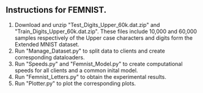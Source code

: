 ## Instructions for FEMNIST. 
1) Download and unzip "Test_Digits_Upper_60k.dat.zip" and "Train_Digits_Upper_60k.dat.zip". These files include 10,000 and 60,000 samples respectively of the Upper case characters and digits form the Extended MNIST dataset.
2) Run "Manage_Dataset.py" to split data to clients and create corresponding dataloaders.
3) Run "Speeds.py" and "Femnist_Model.py" to create computational speeds for all clients and a common inital model.
4) Run "Femnist_Letters.py" to obtain the experimental results.
5) Run "Plotter.py" to plot the corresponding plots. 
